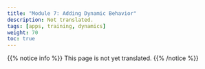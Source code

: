 ```yaml
---
title: "Module 7: Adding Dynamic Behavior"
description: Not translated.
tags: [apps, training, dynamics]
weight: 70
toc: true
---
```


{{% notice info %}}
This page is not yet translated.
{{% /notice %}}
